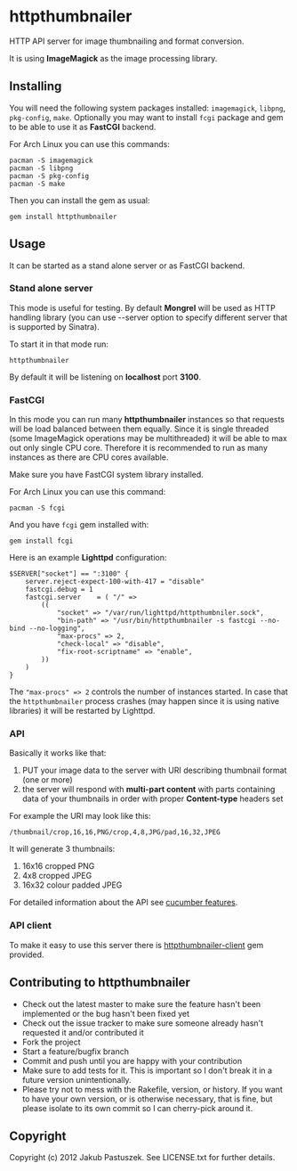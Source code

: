 # httpthumbnailer

HTTP API server for image thumbnailing and format conversion.

It is using **ImageMagick** as the image processing library.

## Installing

You will need the following system packages installed: `imagemagick`, `libpng`, `pkg-config`, `make`.
Optionally you may want to install `fcgi` package and gem to be able to use it as **FastCGI** backend.

For Arch Linux you can use this commands:

    pacman -S imagemagick
    pacman -S libpng
    pacman -S pkg-config
    pacman -S make

Then you can install the gem as usual:

    gem install httpthumbnailer

## Usage

It can be started as a stand alone server or as FastCGI backend.

### Stand alone server

This mode is useful for testing.
By default **Mongrel** will be used as HTTP handling library (you can use --server option to specify different server that is supported by Sinatra).

To start it in that mode run:

    httpthumbnailer

By default it will be listening on **localhost** port **3100**.

### FastCGI

In this mode you can run many **httpthumbnailer** instances so that requests will be load balanced between them equally.
Since it is single threaded (some ImageMagick operations may be multithreaded) it will be able to max out only single CPU core.
Therefore it is recommended to run as many instances as there are CPU cores available.

Make sure you have FastCGI system library installed.

For Arch Linux you can use this command:

    pacman -S fcgi

And you have `fcgi` gem installed with:

    gem install fcgi

Here is an example **Lighttpd** configuration:

    $SERVER["socket"] == ":3100" {
        server.reject-expect-100-with-417 = "disable" 
    	fastcgi.debug = 1
    	fastcgi.server    = ( "/" =>
    		((
    			"socket" => "/var/run/lighttpd/httpthumbniler.sock",
    			"bin-path" => "/usr/bin/httpthumbnailer -s fastcgi --no-bind --no-logging",
    			"max-procs" => 2,
    			"check-local" => "disable",
    			"fix-root-scriptname" => "enable",
    		))
    	)
    }

The `"max-procs" => 2` controls the number of instances started.
In case that the `httpthumbnailer` process crashes (may happen since it is using native libraries) it will be restarted by Lighttpd.

### API

Basically it works like that:

1. PUT your image data to the server with URI describing thumbnail format (one or more)
2. the server will respond with **multi-part content** with parts containing data of your thumbnails in order with proper **Content-type** headers set

For example the URI may look like this: 

    /thumbnail/crop,16,16,PNG/crop,4,8,JPG/pad,16,32,JPEG

It will generate 3 thumbnails: 

1. 16x16 cropped PNG
2. 4x8 cropped JPEG
3. 16x32 colour padded JPEG

For detailed information about the API see [cucumber features](http://github.com/jpastuszek/httpthumbnailer/blob/master/features/httpthumbnailer.feature).

### API client

To make it easy to use this server there is [httpthumbnailer-client](http://github.com/jpastuszek/httpthumbnailer-client) gem provided.

## Contributing to httpthumbnailer
 
* Check out the latest master to make sure the feature hasn't been implemented or the bug hasn't been fixed yet
* Check out the issue tracker to make sure someone already hasn't requested it and/or contributed it
* Fork the project
* Start a feature/bugfix branch
* Commit and push until you are happy with your contribution
* Make sure to add tests for it. This is important so I don't break it in a future version unintentionally.
* Please try not to mess with the Rakefile, version, or history. If you want to have your own version, or is otherwise necessary, that is fine, but please isolate to its own commit so I can cherry-pick around it.

## Copyright

Copyright (c) 2012 Jakub Pastuszek. See LICENSE.txt for
further details.

